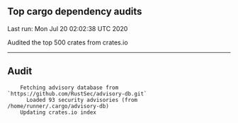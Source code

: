 Top cargo dependency audits
----


Last run:   Mon Jul 20 02:02:38 UTC 2020

Audited the top 500 crates from crates.io

----

## Audit

```
    Fetching advisory database from `https://github.com/RustSec/advisory-db.git`
      Loaded 93 security advisories (from /home/runner/.cargo/advisory-db)
    Updating crates.io index
```
